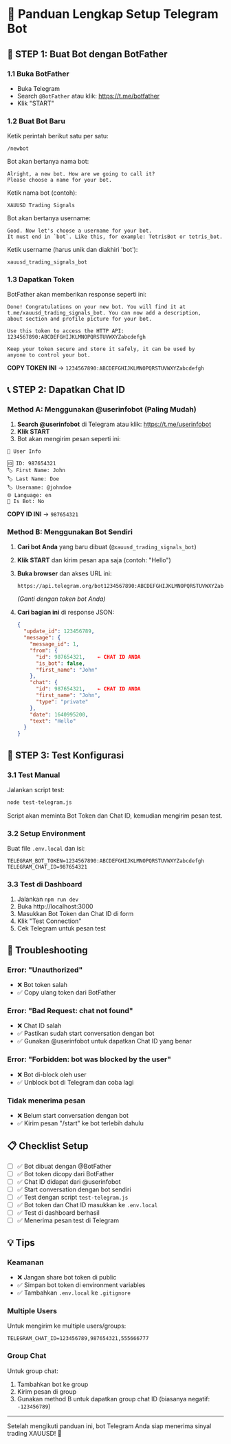 # 📱 Panduan Lengkap Setup Telegram Bot

## 🤖 STEP 1: Buat Bot dengan BotFather

### 1.1 Buka BotFather

- Buka Telegram
- Search `@BotFather` atau klik: https://t.me/botfather
- Klik "START"

### 1.2 Buat Bot Baru

Ketik perintah berikut satu per satu:

```
/newbot
```

Bot akan bertanya nama bot:

```
Alright, a new bot. How are we going to call it?
Please choose a name for your bot.
```

Ketik nama bot (contoh):

```
XAUUSD Trading Signals
```

Bot akan bertanya username:

```
Good. Now let's choose a username for your bot.
It must end in `bot`. Like this, for example: TetrisBot or tetris_bot.
```

Ketik username (harus unik dan diakhiri 'bot'):

```
xauusd_trading_signals_bot
```

### 1.3 Dapatkan Token

BotFather akan memberikan response seperti ini:

```
Done! Congratulations on your new bot. You will find it at
t.me/xauusd_trading_signals_bot. You can now add a description,
about section and profile picture for your bot.

Use this token to access the HTTP API:
1234567890:ABCDEFGHIJKLMNOPQRSTUVWXYZabcdefgh

Keep your token secure and store it safely, it can be used by
anyone to control your bot.
```

**COPY TOKEN INI** → `1234567890:ABCDEFGHIJKLMNOPQRSTUVWXYZabcdefgh`

## 📞 STEP 2: Dapatkan Chat ID

### Method A: Menggunakan @userinfobot (Paling Mudah)

1. **Search @userinfobot** di Telegram atau klik: https://t.me/userinfobot
2. **Klik START**
3. Bot akan mengirim pesan seperti ini:

```
👤 User Info

🆔 ID: 987654321
🏷 First Name: John
🏷 Last Name: Doe
🏷 Username: @johndoe
🌐 Language: en
🤖 Is Bot: No
```

**COPY ID INI** → `987654321`

### Method B: Menggunakan Bot Sendiri

1. **Cari bot Anda** yang baru dibuat (`@xauusd_trading_signals_bot`)
2. **Klik START** dan kirim pesan apa saja (contoh: "Hello")
3. **Buka browser** dan akses URL ini:

   ```
   https://api.telegram.org/bot1234567890:ABCDEFGHIJKLMNOPQRSTUVWXYZabcdefgh/getUpdates
   ```

   _(Ganti dengan token bot Anda)_

4. **Cari bagian ini** di response JSON:
   ```json
   {
     "update_id": 123456789,
     "message": {
       "message_id": 1,
       "from": {
         "id": 987654321,    ← CHAT ID ANDA
         "is_bot": false,
         "first_name": "John"
       },
       "chat": {
         "id": 987654321,    ← CHAT ID ANDA
         "first_name": "John",
         "type": "private"
       },
       "date": 1640995200,
       "text": "Hello"
     }
   }
   ```

## 🔧 STEP 3: Test Konfigurasi

### 3.1 Test Manual

Jalankan script test:

```bash
node test-telegram.js
```

Script akan meminta Bot Token dan Chat ID, kemudian mengirim pesan test.

### 3.2 Setup Environment

Buat file `.env.local` dan isi:

```
TELEGRAM_BOT_TOKEN=1234567890:ABCDEFGHIJKLMNOPQRSTUVWXYZabcdefgh
TELEGRAM_CHAT_ID=987654321
```

### 3.3 Test di Dashboard

1. Jalankan `npm run dev`
2. Buka http://localhost:3000
3. Masukkan Bot Token dan Chat ID di form
4. Klik "Test Connection"
5. Cek Telegram untuk pesan test

## 🚨 Troubleshooting

### Error: "Unauthorized"

- ❌ Bot token salah
- ✅ Copy ulang token dari BotFather

### Error: "Bad Request: chat not found"

- ❌ Chat ID salah
- ✅ Pastikan sudah start conversation dengan bot
- ✅ Gunakan @userinfobot untuk dapatkan Chat ID yang benar

### Error: "Forbidden: bot was blocked by the user"

- ❌ Bot di-block oleh user
- ✅ Unblock bot di Telegram dan coba lagi

### Tidak menerima pesan

- ❌ Belum start conversation dengan bot
- ✅ Kirim pesan "/start" ke bot terlebih dahulu

## 📋 Checklist Setup

- [ ] ✅ Bot dibuat dengan @BotFather
- [ ] ✅ Bot token dicopy dari BotFather
- [ ] ✅ Chat ID didapat dari @userinfobot
- [ ] ✅ Start conversation dengan bot sendiri
- [ ] ✅ Test dengan script `test-telegram.js`
- [ ] ✅ Bot token dan Chat ID masukkan ke `.env.local`
- [ ] ✅ Test di dashboard berhasil
- [ ] ✅ Menerima pesan test di Telegram

## 💡 Tips

### Keamanan

- ❌ Jangan share bot token di public
- ✅ Simpan bot token di environment variables
- ✅ Tambahkan `.env.local` ke `.gitignore`

### Multiple Users

Untuk mengirim ke multiple users/groups:

```
TELEGRAM_CHAT_ID=123456789,987654321,555666777
```

### Group Chat

Untuk group chat:

1. Tambahkan bot ke group
2. Kirim pesan di group
3. Gunakan method B untuk dapatkan group chat ID (biasanya negatif: `-123456789`)

---

Setelah mengikuti panduan ini, bot Telegram Anda siap menerima sinyal trading XAUUSD! 🚀
